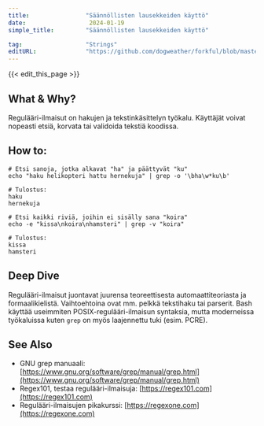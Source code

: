 ```yaml
---
title:                "Säännöllisten lausekkeiden käyttö"
date:                  2024-01-19
simple_title:         "Säännöllisten lausekkeiden käyttö"

tag:                  "Strings"
editURL:              "https://github.com/dogweather/forkful/blob/master/content/fi/bash/using-regular-expressions.md"
---
```


{{< edit_this_page >}}

## What & Why?
Regulääri-ilmaisut on hakujen ja tekstinkäsittelyn työkalu. Käyttäjät voivat nopeasti etsiä, korvata tai validoida tekstiä koodissa.

## How to:
```
# Etsi sanoja, jotka alkavat "ha" ja päättyvät "ku"
echo "haku helikopteri hattu hernekuja" | grep -o '\bha\w*ku\b'

# Tulostus:
haku
hernekuja

# Etsi kaikki riviä, joihin ei sisälly sana "koira"
echo -e "kissa\nkoira\nhamsteri" | grep -v "koira"

# Tulostus:
kissa
hamsteri
```

## Deep Dive
Regulääri-ilmaisut juontavat juurensa teoreettisesta automaattiteoriasta ja formaalikielistä. Vaihtoehtoina ovat mm. pelkkä tekstihaku tai parserit. Bash käyttää useimmiten POSIX-regulääri-ilmaisun syntaksia, mutta moderneissa työkaluissa kuten `grep` on myös laajennettu tuki (esim. PCRE).

## See Also
- GNU grep manuaali: [https://www.gnu.org/software/grep/manual/grep.html](https://www.gnu.org/software/grep/manual/grep.html)
- Regex101, testaa regulääri-ilmaisuja: [https://regex101.com](https://regex101.com)
- Regulääri-ilmaisujen pikakurssi: [https://regexone.com](https://regexone.com)

